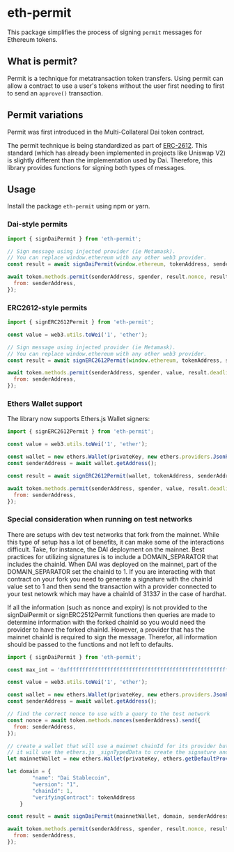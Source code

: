 # eth-permit

This package simplifies the process of signing `permit` messages for Ethereum tokens.

## What is permit?

Permit is a technique for metatransaction token transfers. Using permit can allow a contract
to use a user's tokens without the user first needing to first to send an `approve()` transaction.

## Permit variations

Permit was first introduced in the Multi-Collateral Dai token contract.

The permit technique is being standardized as part of [ERC-2612](https://github.com/ethereum/EIPs/issues/2613).
This standard (which has already been implemented in projects like Uniswap V2) is slightly
different than the implementation used by Dai. Therefore, this library provides functions
for signing both types of messages.

## Usage

Install the package `eth-permit` using npm or yarn.

### Dai-style permits

```javascript
import { signDaiPermit } from 'eth-permit';

// Sign message using injected provider (ie Metamask).
// You can replace window.ethereum with any other web3 provider.
const result = await signDaiPermit(window.ethereum, tokenAddress, senderAddress, spender);

await token.methods.permit(senderAddress, spender, result.nonce, result.expiry, true, result.v, result.r, result.s).send({
  from: senderAddress,
});
```

### ERC2612-style permits

```javascript
import { signERC2612Permit } from 'eth-permit';

const value = web3.utils.toWei('1', 'ether');

// Sign message using injected provider (ie Metamask).
// You can replace window.ethereum with any other web3 provider.
const result = await signERC2612Permit(window.ethereum, tokenAddress, senderAddress, spender, value);

await token.methods.permit(senderAddress, spender, value, result.deadline, result.v, result.r, result.s).send({
  from: senderAddress,
});
```

### Ethers Wallet support

The library now supports Ethers.js Wallet signers:

```javascript
import { signERC2612Permit } from 'eth-permit';

const value = web3.utils.toWei('1', 'ether');

const wallet = new ethers.Wallet(privateKey, new ethers.providers.JsonRpcProvider(rpcUrl));
const senderAddress = await wallet.getAddress();

const result = await signERC2612Permit(wallet, tokenAddress, senderAddress, spender, value);

await token.methods.permit(senderAddress, spender, value, result.deadline, result.v, result.r, result.s).send({
  from: senderAddress,
});
```

### Special consideration when running on test networks

There are setups with dev test networks that fork from the mainnet.  While this type of setup has a lot of benefits, it can make some of the interactions difficult.  Take, for instance, the DAI deployment on the mainnet.  Best practices for utilizing signatures is to include a DOMAIN_SEPARATOR that includes the chainId.  When DAI was deployed on the mainnet, part of the DOMAIN_SEPARATOR set the chainId to 1.  If you are interacting with that contract on your fork you need to generate a signature with the chainId value set to 1 and then send the transaction with a provider connected to your test netowrk which may have a chainId of 31337 in the case of hardhat.

If all the information (such as nonce and expiry) is not provided to the signDaiPermit or signERC2512Permit functions then queries are made to determine information with the forked chainId so you would need the provider to have the forked chainId.  However, a provider that has the mainnet chainId is required to sign the message.  Therefor, all information should be passed to the functions and not left to defaults.

```javascript
import { signDaiPermit } from 'eth-permit';

const max_int = '0xffffffffffffffffffffffffffffffffffffffffffffffffffffffffffffffff';

const value = web3.utils.toWei('1', 'ether');

const wallet = new ethers.Wallet(privateKey, new ethers.providers.JsonRpcProvider(rpcUrl));
const senderAddress = await wallet.getAddress();

// find the correct nonce to use with a query to the test network
const nonce = await token.methods.nonces(senderAddress).send({
  from: senderAddress,
});

// create a wallet that will use a mainnet chainId for its provider but does not connect to anything
// it will use the ethers.js _signTypedData to create the signature and not a wallet provider
let mainnetWallet = new ethers.Wallet(privateKey, ethers.getDefaultProvider());

let domain = {
        "name": "Dai Stablecoin",
        "version": "1",
        "chainId": 1,
        "verifyingContract": tokenAddress
    }

const result = await signDaiPermit(mainnetWallet, domain, senderAddress, spender, max_int, nonce);

await token.methods.permit(senderAddress, spender, result.nonce, result.expiry, true, result.v, result.r, result.s).send({
  from: senderAddress,
});
```
